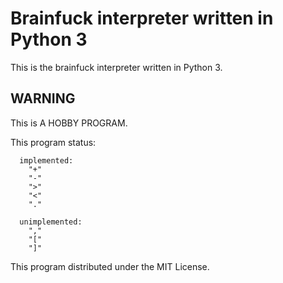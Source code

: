 # Brainfuck interpreter written in Python 3

This is the brainfuck interpreter written in Python 3.

## WARNING

  This is A HOBBY PROGRAM.
  
  This program status:
  
      implemented:
        "+"
        "-"
        ">"
        "<"
        "."
  
      unimplemented:
        ","
        "["
        "]"
  
  
  This program distributed under the MIT License.
